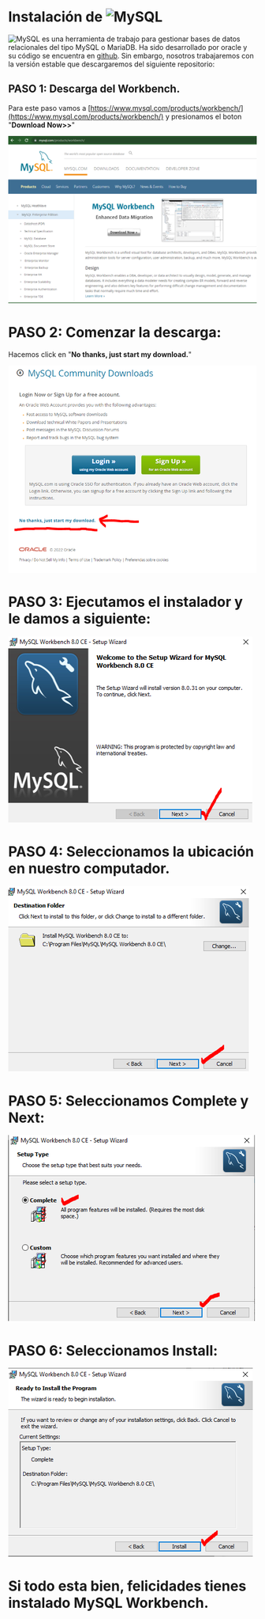 # Instalación de <img src="https://labs.mysql.com/common/logos/mysql-logo.svg" alt="MySQL" width="12%"/>


<img src="https://labs.mysql.com/common/logos/mysql-logo.svg" alt="MySQL" width="6%"/> es una herramienta 
de trabajo para gestionar bases de datos relacionales del tipo MySQL o MariaDB. Ha sido desarrollado por oracle y su código se encuentra en [github](https://github.com/mysql/mysql-workbench).
Sin embargo, nosotros trabajaremos con la versión estable que descargaremos del siguiente repositorio:

## PASO 1: Descarga del Workbench.

Para este paso vamos a [https://www.mysql.com/products/workbench/](https://www.mysql.com/products/workbench/) y presionamos el boton "__Download Now>>__"
  
  
![IMG1](https://github.com/dtravisany/ACI253/blob/main/assets/img/IMG1_WORKBENCH_WIN.PNG)

# PASO 2: Comenzar la descarga:
  
Hacemos click en "__No thanks, just start my download.__"
  
![IMG2](https://github.com/dtravisany/ACI253/blob/main/assets/img/IMG2_WORKBENCH_WIN.PNG)

# PASO 3: Ejecutamos el instalador y le damos a siguiente:
![IMG3](https://github.com/dtravisany/ACI253/blob/main/assets/img/IMG3_WORKBENCH_WIN.PNG)
  
# PASO 4: Seleccionamos la ubicación en nuestro computador.
  
![IMG4](https://github.com/dtravisany/ACI253/blob/main/assets/img/IMG4_WORKBENCH_WIN.PNG)
  
# PASO 5: Seleccionamos Complete y Next:

![IMG5](https://github.com/dtravisany/ACI253/blob/main/assets/img/IMG5_WORKBENCH_WIN.PNG)

# PASO 6: Seleccionamos Install:

![IMG6](https://github.com/dtravisany/ACI253/blob/main/assets/img/IMG6_WORKBENCH_WIN.PNG)


# Si todo esta bien, felicidades tienes instalado MySQL Workbench.
